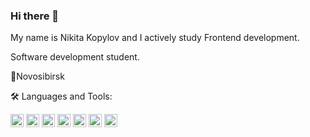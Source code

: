 ### Hi there 👋 
My name is Nikita Kopylov and I actively study Frontend development.

Software development student.

📍Novosibirsk

🛠 Languages and Tools:

<a href="https://developer.mozilla.org/en-US/docs/Web/JavaScript" title="JavaScript"><img src="https://github.com/get-icon/geticon/raw/master/icons/javascript.svg" alt="JavaScript" width="21px" height="21px"></a>
<a href="https://www.w3.org/TR/html5/" title="HTML5"><img src="https://github.com/get-icon/geticon/raw/master/icons/html-5.svg" alt="HTML5" width="21px" height="21px"></a>
<a href="https://www.w3.org/TR/CSS/" title="CSS3"><img src="https://github.com/get-icon/geticon/raw/master/icons/css-3.svg" alt="CSS3" width="21px" height="21px"></a>
<a href="https://reactjs.org/" title="React"><img src="https://github.com/get-icon/geticon/raw/master/icons/react.svg" alt="React" width="21px" height="21px"></a>
<a href="https://webpack.js.org/" title="webpack"><img src="https://github.com/get-icon/geticon/raw/master/icons/webpack.svg" alt="webpack" width="21px" height="21px"></a>
<a href="https://docs.docker.com/" title="docker"><img src="https://github.com/get-icon/geticon/raw/master/icons/docker-icon.svg" alt="mysql" width="21px" height="21px"></a>
<a href="https://dev.mysql.com/doc/" title="mysql"><img src="https://github.com/get-icon/geticon/raw/master/icons/mysql.svg" alt="mysql" width="21px" height="21px"></a>
